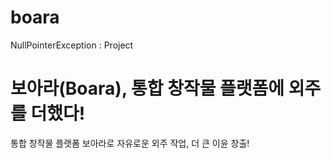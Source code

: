 # boara
NullPointerException : Project

# 보아라(Boara), 통합 창작물 플랫폼에 외주를 더했다!
통합 창작물 플랫폼 보아라로 자유로운 외주 작업, 더 큰 이윤 창출!
